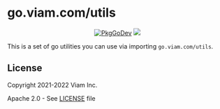 # go.viam.com/utils

<p align="center">
  <a href="https://pkg.go.dev/go.viam.com/utils"><img src="https://pkg.go.dev/badge/go.viam.com/utils" alt="PkgGoDev"></a>
  <a href="https://codecov.io/gh/viamrobotics/goutils">
  <img src="https://codecov.io/gh/viamrobotics/goutils/branch/main/graph/badge.svg?token=qsrqcUYQsh"/>
</a>
</p>


This is a set of go utilities you can use via importing `go.viam.com/utils`. 

## License 
Copyright 2021-2022 Viam Inc.

Apache 2.0 - See [LICENSE](https://github.com/viamrobotics/goutils/blob/main/LICENSE) file
